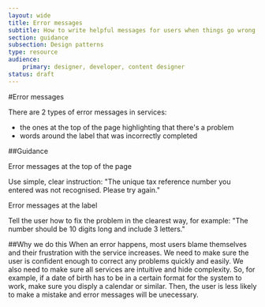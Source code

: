 ```yaml
---
layout: wide
title: Error messages
subtitle: How to write helpful messages for users when things go wrong
section: guidance
subsection: Design patterns
type: resource
audience: 
    primary: designer, developer, content designer
status: draft
---
```

    
#Error messages
<p>There are 2 types of error messages in services: </p>
<ul>
<li>the ones at the top of the page highlighting that there's a problem </li>
<li>words around the label that was incorrectly completed</li>
</ul>

##Guidance
<p>Error messages at the top of the page</p>
<p>Use simple, clear instruction: "The unique tax reference number you entered was not recognised. Please try again."</p>


<p>Error messages at the label</p>
<p>Tell the user how to fix the problem in the clearest way, for example: "The number should be 10 digits long and include 3 letters."</p>


##Why we do this
When an error happens, most users blame themselves and their frustration with the service increases. We need to make sure the user is confident enough to correct any problems quickly and easily. We also need to make sure all services are intuitive and hide complexity. So, for example, if a date of birth has to be in a certain format for the system to work, make sure you disply a calendar or similar. Then, the user is less likely to make a mistake and error messages will be unecessary.

